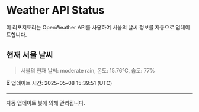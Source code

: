 
# Weather API Status

이 리포지토리는 OpenWeather API를 사용하여 서울의 날씨 정보를 자동으로 업데이트합니다.

## 현재 서울 날씨
> 서울의 현재 날씨: moderate rain, 온도: 15.76°C, 습도: 77%

⏳ 업데이트 시간: 2025-05-08 15:39:51 (UTC)

---
자동 업데이트 봇에 의해 관리됩니다.
